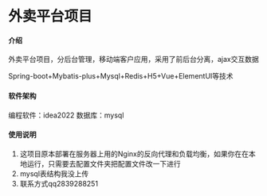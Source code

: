 # 外卖平台项目

#### 介绍
外卖平台项目，分后台管理，移动端客户应用，采用了前后台分离，ajax交互数据

Spring-boot+Mybatis-plus+Mysql+Redis+H5+Vue+ElementUI等技术

#### 软件架构
编程软件：idea2022
数据库：mysql


#### 使用说明

1.  这项目原本部署在服务器上用的Nginx的反向代理和负载均衡，如果你在在本地运行，只需要去配置文件夹把配置文件改一下进行
2.  mysql表结构我没上传
3.  联系方式qq2839288251



